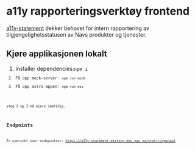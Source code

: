 # a11y rapporteringsverktøy frontend

[a11y-statement](https://a11y-statement-ny.ansatt.nav.no/) dekker behovet for intern rapportering av tilgjengelighetsstatusen av Navs produkter og tjenester.

## Kjøre applikasjonen lokalt

1. Installer dependencies:<code>npm i<code>
2. Få opp mock-server: <code>npm run mock</code>
3. Få opp astro-appen: <code>npm run dev<code>

steg 2 og 3 må kjøre samtidig.

## Endpoints

En oversikt over endepunkter: https://a11y-statement.ekstern.dev.nav.no/static/openapi
